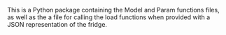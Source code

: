 This is a Python package containing the Model and Param functions files, as well as the a file for calling the load functions when provided with a JSON representation of the fridge.

